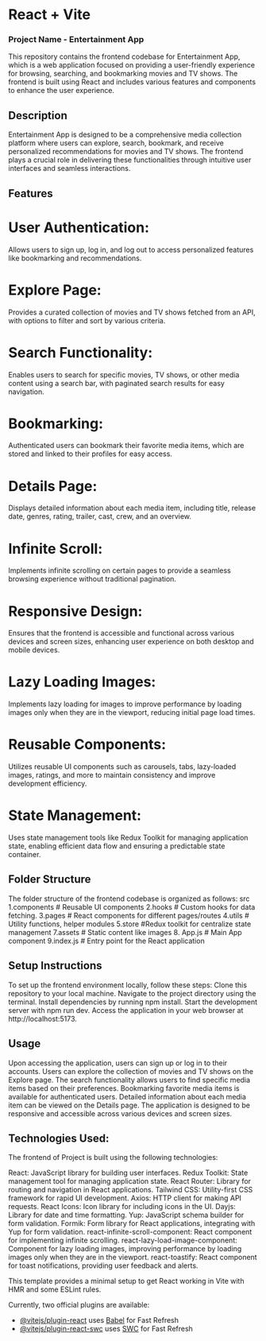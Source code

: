 # React + Vite

### Project Name - Entertainment App
This repository contains the frontend codebase for Entertainment App, which is a web application focused on providing a user-friendly experience for browsing, searching, and bookmarking movies and TV shows. The frontend is built using React and includes various features and components to enhance the user experience.


## Description
Entertainment App is designed to be a comprehensive media collection platform where users can explore, search, bookmark, and receive personalized recommendations for movies and TV shows. The frontend plays a crucial role in delivering these functionalities through intuitive user interfaces and seamless interactions.

## Features
# User Authentication:
Allows users to sign up, log in, and log out to access personalized features like bookmarking and recommendations.
# Explore Page:
Provides a curated collection of movies and TV shows fetched from an API, with options to filter and sort by various criteria.
# Search Functionality:
Enables users to search for specific movies, TV shows, or other media content using a search bar, with paginated search results for easy navigation.
# Bookmarking:
Authenticated users can bookmark their favorite media items, which are stored and linked to their profiles for easy access.
# Details Page:
Displays detailed information about each media item, including title, release date, genres, rating, trailer, cast, crew, and an overview.
# Infinite Scroll:
Implements infinite scrolling on certain pages to provide a seamless browsing experience without traditional pagination.
# Responsive Design:
Ensures that the frontend is accessible and functional across various devices and screen sizes, enhancing user experience on both desktop and mobile devices.
# Lazy Loading Images:
Implements lazy loading for images to improve performance by loading images only when they are in the viewport, reducing initial page load times.
# Reusable Components:
Utilizes reusable UI components such as carousels, tabs, lazy-loaded images, ratings, and more to maintain consistency and improve development efficiency.
# State Management:
Uses state management tools like Redux Toolkit for managing application state, enabling efficient data flow and ensuring a predictable state container.

## Folder Structure
The folder structure of the frontend codebase is organized as follows:
src
1.components      # Reusable UI components
2.hooks           # Custom hooks for data fetching.
3.pages           # React components for different pages/routes
4.utils           # Utility functions, helper modules
5.store           #Redux toolkit for centralize state management
7.assets          # Static content like images
8. App.js         # Main App component
9.index.js        # Entry point for the React application

## Setup Instructions
To set up the frontend environment locally, follow these steps:
Clone this repository to your local machine.
Navigate to the project directory using the terminal.
Install dependencies by running npm install.
Start the development server with npm run dev.
Access the application in your web browser at http://localhost:5173.

## Usage
Upon accessing the application, users can sign up or log in to their accounts.
Users can explore the collection of movies and TV shows on the Explore page.
The search functionality allows users to find specific media items based on their preferences.
Bookmarking favorite media items is available for authenticated users.
Detailed information about each media item can be viewed on the Details page.
The application is designed to be responsive and accessible across various devices and screen sizes.

## Technologies Used:
The frontend of Project is built using the following technologies:

React: JavaScript library for building user interfaces.
Redux Toolkit: State management tool for managing application state.
React Router: Library for routing and navigation in React applications.
Tailwind CSS: Utility-first CSS framework for rapid UI development.
Axios: HTTP client for making API requests.
React Icons: Icon library for including icons in the UI.
Dayjs: Library for date and time formatting.
Yup: JavaScript schema builder for form validation.
Formik: Form library for React applications, integrating with Yup for form validation.
react-infinite-scroll-component: React component for implementing infinite scrolling.
react-lazy-load-image-component: Component for lazy loading images, improving performance by loading images only when they are in the viewport.
react-toastify: React component for toast notifications, providing user feedback and alerts.

This template provides a minimal setup to get React working in Vite with HMR and some ESLint rules.

Currently, two official plugins are available:

- [@vitejs/plugin-react](https://github.com/vitejs/vite-plugin-react/blob/main/packages/plugin-react/README.md) uses [Babel](https://babeljs.io/) for Fast Refresh
- [@vitejs/plugin-react-swc](https://github.com/vitejs/vite-plugin-react-swc) uses [SWC](https://swc.rs/) for Fast Refresh
